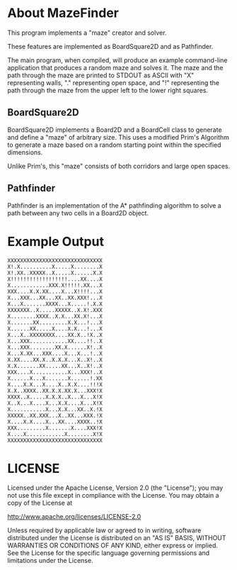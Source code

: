 About MazeFinder
================
This program implements a "maze" creator and solver.

These features are implemented as BoardSquare2D and as Pathfinder.

The main program, when compiled, will produce an example command-line application that produces a random maze and solves it. The maze and the path through the maze are printed to STDOUT as ASCII with "X" representing walls, "." representing open space, and "!" representing the path through the maze from the upper left to the lower right squares.

BoardSquare2D
-------------
BoardSquare2D implements a Board2D and a BoardCell class to generate and define a "maze" of arbitrary size. This uses a modified Prim's Algorithm to generate a maze based on a random starting point within the specified dimensions.

Unlike Prim's, this "maze" consists of both corridors and large open spaces.

Pathfinder
----------
Pathfinder is an implementation of the A* pathfinding algorithm to solve a path between any two cells in a Board2D object.

Example Output
==============
```
XXXXXXXXXXXXXXXXXXXXXXXXXXXXXX
X!.X..........X.....X........X
X!.XX..XXXXX..X.....X......X.X
X!!!!!!!!!!!!!!!!!!....XX....X
X............XXX.X!!!!!.XX...X
XXX....X.X.XX....X...X!!!!...X
X...XXX...XX...XX..XX.XXX!...X
X...X.......XXXX...X.....!.X.X
XXXXXXX..X.....XXXXX..X.X!.XXX
X........XXXX..X.X...XX.X!...X
X.......XX.........X.X...!...X
X......XX.....X....X.X...!...X
X...X..XXXXXXXX....XX.X..!X..X
X...XXX............XX....!!..X
X...XXX........XX.X......X!..X
X...X.XX...XXX....X...X...!..X
X.XX....XX.X..X.X.X...X..X!..X
X.X.......XX.....XX...X..X!..X
XXX....X...........X...XXX!..X
X......X...X.......X......!.XX
X....X.X...X....X..X.X....!!!X
X.X..XXXX..XX.X.X.XX.X...XXX!X
XXXX..X.....X.X.X..X...X...X!X
X..X...X....X...X.X....X...X!X
X...........X...X.X...XX..X.!X
XXXXX..XX.XXX...X..XX...XXX.!X
X....X.X....X...XX....XXXX..!X
XXX.........X.......X....XXX!X
X....X............X........X!X
XXXXXXXXXXXXXXXXXXXXXXXXXXXXXX
```

LICENSE
=======
Licensed under the Apache License, Version 2.0 (the "License");
you may not use this file except in compliance with the License.
You may obtain a copy of the License at

http://www.apache.org/licenses/LICENSE-2.0

Unless required by applicable law or agreed to in writing, software
distributed under the License is distributed on an "AS IS" BASIS,
WITHOUT WARRANTIES OR CONDITIONS OF ANY KIND, either express or implied.
See the License for the specific language governing permissions and
limitations under the License.
